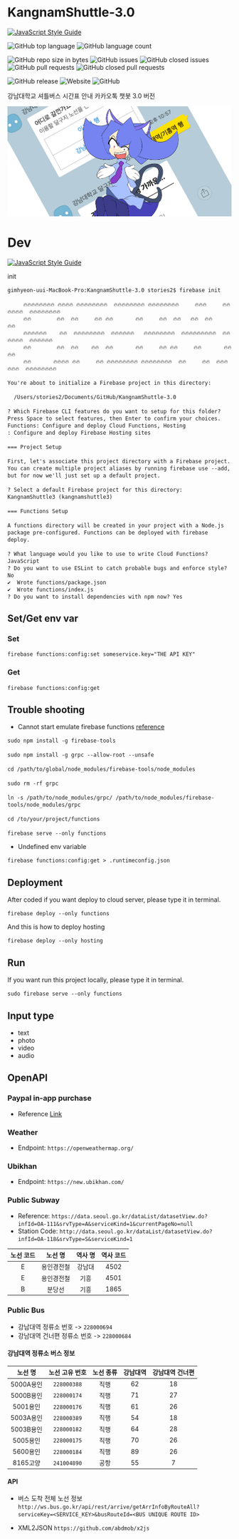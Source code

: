 # KangnamShuttle-3.0

[![JavaScript Style Guide](https://img.shields.io/badge/code_style-standard-brightgreen.svg)](https://standardjs.com)

![GitHub top language](https://img.shields.io/github/languages/top/stories2/KangnamShuttle-3.0.svg) ![GitHub language count](https://img.shields.io/github/languages/count/stories2/KangnamShuttle-3.0.svg)

![GitHub repo size in bytes](https://img.shields.io/github/repo-size/stories2/KangnamShuttle-3.0.svg) ![GitHub issues](https://img.shields.io/github/issues-raw/stories2/KangnamShuttle-3.0.svg) ![GitHub closed issues](https://img.shields.io/github/issues-closed-raw/stories2/KangnamShuttle-3.0.svg) ![GitHub pull requests](https://img.shields.io/github/issues-pr-raw/stories2/KangnamShuttle-3.0.svg) ![GitHub closed pull requests](https://img.shields.io/github/issues-pr-closed-raw/stories2/KangnamShuttle-3.0.svg)

![GitHub release](https://img.shields.io/github/release/stories2/KangnamShuttle-3.0.svg) ![Website](https://img.shields.io/website-up-down-green-red/https/kangnamshuttle3.firebaseapp.com.svg) ![GitHub](https://img.shields.io/github/license/stories2/KangnamShuttle-3.0.svg)

강남대학교 셔틀버스 시간표 안내 카카오톡 챗봇 3.0 버전

[![KangnamShuttle-3.0](./banner.png)](https://www.youtube.com/watch?v=mguP1YW3HZQ)

# Dev

[![JavaScript Style Guide](https://cdn.rawgit.com/standard/standard/master/badge.svg)](https://github.com/standard/standard)

init

```
gimhyeon-uui-MacBook-Pro:KangnamShuttle-3.0 stories2$ firebase init

     🔥🔥🔥🔥🔥🔥🔥🔥 🔥🔥🔥🔥 🔥🔥🔥🔥🔥🔥🔥🔥  🔥🔥🔥🔥🔥🔥🔥🔥 🔥🔥🔥🔥🔥🔥🔥🔥     🔥🔥🔥     🔥🔥🔥🔥🔥🔥  🔥🔥🔥🔥🔥🔥🔥🔥
     🔥🔥        🔥🔥  🔥🔥     🔥🔥 🔥🔥       🔥🔥     🔥🔥  🔥🔥   🔥🔥  🔥🔥       🔥🔥
     🔥🔥🔥🔥🔥🔥    🔥🔥  🔥🔥🔥🔥🔥🔥🔥🔥  🔥🔥🔥🔥🔥🔥   🔥🔥🔥🔥🔥🔥🔥🔥  🔥🔥🔥🔥🔥🔥🔥🔥🔥  🔥🔥🔥🔥🔥🔥  🔥🔥🔥🔥🔥🔥
     🔥🔥        🔥🔥  🔥🔥    🔥🔥  🔥🔥       🔥🔥     🔥🔥 🔥🔥     🔥🔥       🔥🔥 🔥🔥
     🔥🔥       🔥🔥🔥🔥 🔥🔥     🔥🔥 🔥🔥🔥🔥🔥🔥🔥🔥 🔥🔥🔥🔥🔥🔥🔥🔥  🔥🔥     🔥🔥  🔥🔥🔥🔥🔥🔥  🔥🔥🔥🔥🔥🔥🔥🔥

You're about to initialize a Firebase project in this directory:

  /Users/stories2/Documents/GitHub/KangnamShuttle-3.0

? Which Firebase CLI features do you want to setup for this folder? Press Space to select features, then Enter to confirm your choices. Functions: Configure and deploy Cloud Functions, Hosting
: Configure and deploy Firebase Hosting sites

=== Project Setup

First, let's associate this project directory with a Firebase project.
You can create multiple project aliases by running firebase use --add, 
but for now we'll just set up a default project.

? Select a default Firebase project for this directory: KangnamShuttle3 (kangnamshuttle3)

=== Functions Setup

A functions directory will be created in your project with a Node.js
package pre-configured. Functions can be deployed with firebase deploy.

? What language would you like to use to write Cloud Functions? JavaScript
? Do you want to use ESLint to catch probable bugs and enforce style? No
✔  Wrote functions/package.json
✔  Wrote functions/index.js
? Do you want to install dependencies with npm now? Yes

```

## Set/Get env var

### Set
```
firebase functions:config:set someservice.key="THE API KEY"
```

### Get
```
firebase functions:config:get
```

## Trouble shooting 
- Cannot start emulate firebase functions
[reference](https://github.com/firebase/firebase-tools/issues/442)
```
sudo npm install -g firebase-tools

sudo npm install -g grpc --allow-root --unsafe

cd /path/to/global/node_modules/firebase-tools/node_modules

sudo rm -rf grpc

ln -s /path/to/node_modules/grpc/ /path/to/node_modules/firebase-tools/node_modules/grpc

cd /to/your/project/functions

firebase serve --only functions
```

- Undefined env variable
```
firebase functions:config:get > .runtimeconfig.json
``` 

## Deployment

After coded if you want deploy to cloud server, please type it in terminal.
```
firebase deploy --only functions
```

And this is how to deploy hosting
```
firebase deploy --only hosting
```

## Run

If you want run this project locally, please type it in terminal.
```
sudo firebase serve --only functions
```

## Input type

* text
* photo
* video
* audio

## OpenAPI

### Paypal in-app purchase

- Reference [Link](https://www.nodejsera.com/paypal-payment-integration-using-nodejs-part1.html)

### Weather

- Endpoint: `https://openweathermap.org/`

### Ubikhan

- Endpoint: `https://new.ubikhan.com/`

### Public Subway

- Reference: `https://data.seoul.go.kr/dataList/datasetView.do?infId=OA-111&srvType=A&serviceKind=1&currentPageNo=null`
- Station Code: `http://data.seoul.go.kr/dataList/datasetView.do?infId=OA-118&srvType=S&serviceKind=1`


| 노선 코드 | 노선 명 | 역사 명 | 역사 코드 |
|:-:|:-:|:-:|:-:|
| E  | 용인경전철 | 강남대  | 4502  |
| E  | 용인경전철 | 기흥  | 4501  |
| B  | 분당선 | 기흥  | 1865  |

### Public Bus

- 강남대역 정류소 번호 -> `228000694`
- 강남대역 건너편 정류소 번호 -> `228000684`

#### 강남대역 정류소 버스 정보

| 노선 명 | 노선 고유 번호 | 노선 종류 | 강남대역 | 강남대역 건너편 |
|:-:|:-:|:-:|:-:|:-:|
| 5000A용인  | `228000388`  | 직행  | 62  | 18  |
| 5000B용인  | `228000174`  | 직행  | 71  | 27  |
| 5001용인  | `228000176`  | 직행  | 61  | 26  |
| 5003A용인  | `228000389`  | 직행  | 54  | 18  |
| 5003B용인  | `228000182`  | 직행  | 64  | 28  |
| 5005용인  | `228000175`  | 직행  | 70  | 26  |
| 5600용인  | `228000184`  | 직행  | 89  | 26  |
| 8165고양  | `241004890`  | 공항  | 55  | 7  |

#### API
- 버스 도착 전체 노선 정보
`http://ws.bus.go.kr/api/rest/arrive/getArrInfoByRouteAll?serviceKey=<SERVICE_KEY>&busRouteId=<BUS UNIQUE ROUTE ID>`

- XML2JSON
`https://github.com/abdmob/x2js`

